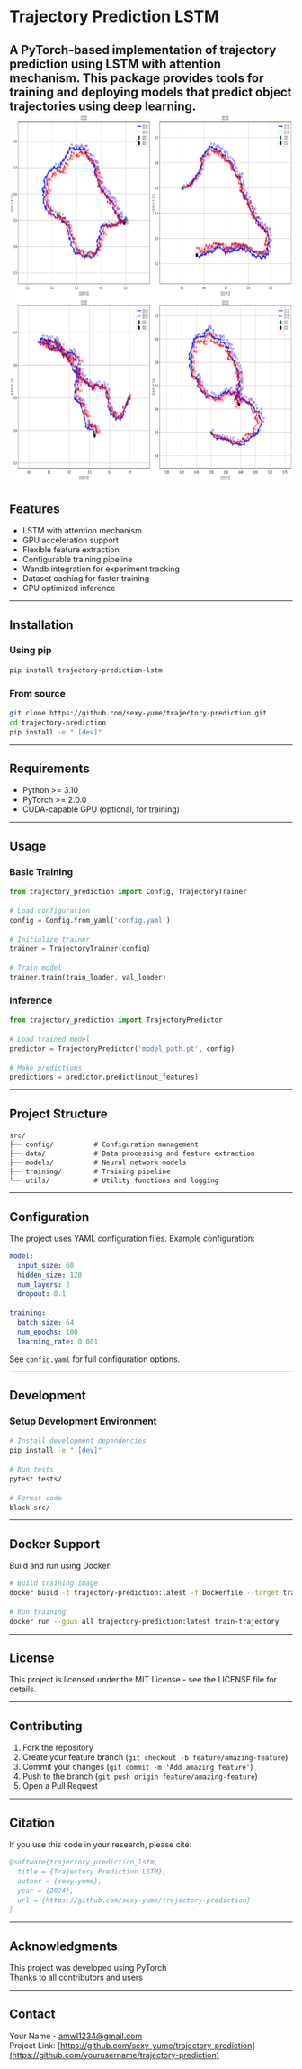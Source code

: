 
# Trajectory Prediction LSTM

A PyTorch-based implementation of trajectory prediction using LSTM with attention mechanism. This package provides tools for training and deploying models that predict object trajectories using deep learning.
![Test Result](https://github.com/sexy-yume/trajectory-prediction-lstm/raw/main/test.png)
---

## Features

- LSTM with attention mechanism
- GPU acceleration support
- Flexible feature extraction
- Configurable training pipeline
- Wandb integration for experiment tracking
- Dataset caching for faster training
- CPU optimized inference

---

## Installation

### Using pip
```bash
pip install trajectory-prediction-lstm
```

### From source
```bash
git clone https://github.com/sexy-yume/trajectory-prediction.git
cd trajectory-prediction
pip install -e ".[dev]"
```

---

## Requirements

- Python >= 3.10
- PyTorch >= 2.0.0
- CUDA-capable GPU (optional, for training)

---

## Usage

### Basic Training
```python
from trajectory_prediction import Config, TrajectoryTrainer

# Load configuration
config = Config.from_yaml('config.yaml')

# Initialize trainer
trainer = TrajectoryTrainer(config)

# Train model
trainer.train(train_loader, val_loader)
```

### Inference
```python
from trajectory_prediction import TrajectoryPredictor

# Load trained model
predictor = TrajectoryPredictor('model_path.pt', config)

# Make predictions
predictions = predictor.predict(input_features)
```

---

## Project Structure

```
src/
├── config/          # Configuration management
├── data/            # Data processing and feature extraction
├── models/          # Neural network models
├── training/        # Training pipeline
└── utils/           # Utility functions and logging
```

---

## Configuration

The project uses YAML configuration files. Example configuration:
```yaml
model:
  input_size: 60
  hidden_size: 128
  num_layers: 2
  dropout: 0.1

training:
  batch_size: 64
  num_epochs: 100
  learning_rate: 0.001
```

See `config.yaml` for full configuration options.

---

## Development

### Setup Development Environment
```bash
# Install development dependencies
pip install -e ".[dev]"

# Run tests
pytest tests/

# Format code
black src/
```

---

## Docker Support

Build and run using Docker:
```bash
# Build training image
docker build -t trajectory-prediction:latest -f Dockerfile --target training .

# Run training
docker run --gpus all trajectory-prediction:latest train-trajectory
```

---

## License

This project is licensed under the MIT License - see the LICENSE file for details.

---

## Contributing

1. Fork the repository
2. Create your feature branch (`git checkout -b feature/amazing-feature`)
3. Commit your changes (`git commit -m 'Add amazing feature'`)
4. Push to the branch (`git push origin feature/amazing-feature`)
5. Open a Pull Request

---

## Citation

If you use this code in your research, please cite:
```bibtex
@software{trajectory_prediction_lstm,
  title = {Trajectory Prediction LSTM},
  author = {sexy-yume},
  year = {2024},
  url = {https://github.com/sexy-yume/trajectory-prediction}
}
```

---

## Acknowledgments

This project was developed using PyTorch  
Thanks to all contributors and users

---

## Contact

Your Name - [amwl1234@gmail.com](mailto:amwl1234@gmail.com)  
Project Link: [https://github.com/sexy-yume/trajectory-prediction](https://github.com/yourusername/trajectory-prediction)
